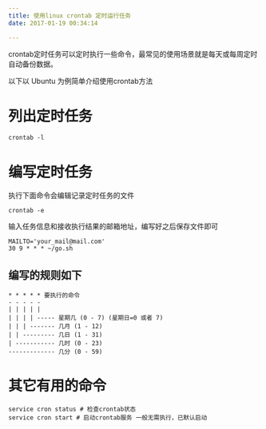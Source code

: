 ```yaml
---
title: 使用linux crontab 定时运行任务
date: 2017-01-19 00:34:14

---
```



crontab定时任务可以定时执行一些命令，最常见的使用场景就是每天或每周定时自动备份数据。

以下以 Ubuntu 为例简单介绍使用crontab方法
# 列出定时任务

```
crontab -l
```

# 编写定时任务

执行下面命令会编辑记录定时任务的文件
```
crontab -e
```

输入任务信息和接收执行结果的邮箱地址，编写好之后保存文件即可
```
MAILTO='your_mail@mail.com'
30 9 * * * ~/go.sh
```

## 编写的规则如下
```
* * * * * 要执行的命令
- - - - -
| | | | |
| | | | ----- 星期几 (0 - 7) (星期日=0 或者 7)
| | | ------- 几月 (1 - 12)
| | --------- 几日 (1 - 31)
| ----------- 几时 (0 - 23)
------------- 几分 (0 - 59)
```
# 其它有用的命令
```
service cron status # 检查crontab状态
service cron start # 启动crontab服务 一般无需执行，已默认启动
```